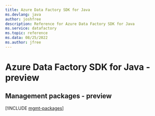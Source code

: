 ```yaml
---
title: Azure Data Factory SDK for Java
ms.devlang: java
author: joshfree
description: Reference for Azure Data Factory SDK for Java
ms.service: datafactory
ms.topic: reference
ms.data: 08/25/2022
ms.author: jfree
---
```

# Azure Data Factory SDK for Java - preview

## Management packages - preview
[!INCLUDE [mgmt-packages](data-factory-mgmt-index.md)]